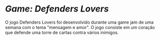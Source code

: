 # ***Game: Defenders Lovers***
O jogo Defenders Lovers foi desenvolvido durante uma game jam de uma semana com o tema "mensagem e amor". O jogo consiste em um coração que defende uma torre de cartas contra vários inimigos.
